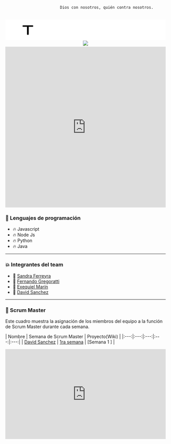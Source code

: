                             Dios con nosotros, quién contra nosotros.

<br>
<img src="https://github.com/testTPU/1/blob/main/logo-en-blanco.png?raw=true">
<br>
<div id="header" align="center">
    <img src="https://giphy.com/gifs/computador-gu-tecnology-bGgsc5mWoryfgKBx1u" width="400"/ autoplay>
    <br>

</div>





<div style="width:100%;height:0;padding-bottom:100%;position:relative;"><iframe src="https://giphy.com/embed/bGgsc5mWoryfgKBx1u" width="100%" height="100%" style="position:absolute" frameBorder="0" class="giphy-embed" allowFullScreen></iframe></div><p><a href="https://giphy.com/gifs/computador-gu-tecnology-bGgsc5mWoryfgKBx1u"></a></p>

### :page_with_curl: Lenguajes de programación

- :fire: Javascript
- :fire: Node Js
- :fire: Python
- :fire: Java

---

### :collision: Integrantes del team

- :star2: [Sandra Ferreyra](https://github.com/sandraFerreyra) 
- :star2: [Fernando Gregoratti](https://github.com/mvkgamingarg)
- :star2: [Exequiel Marín](https://github.com/Exequiel3)
- :star2: [David Sanchez](https://github.com/nob322)

---

### :dizzy: Scrum Master

Este cuadro muestra la asignación de los miembros del equipo a la función de Scrum Master durante cada semana. 

| Nombre | Semana de Scrum Master | Proyecto(Wiki) |
|:---:|:---:|:---:|:---:|:---:|
| [David Sanchez](https://github.com/nob322) | [1ra semana](https://github.com/CodeSystem2022/Team-pro_Utn-Cuarto-Semestre) | [Semana 1 ] |








<div style="width:100%;height:0;padding-bottom:56%;position:relative;"><iframe src="https://giphy.com/embed/QpVUMRUJGokfqXyfa1" width="100%" height="100%" style="position:absolute" frameBorder="0" class="giphy-embed" allowFullScreen></iframe></div><p><a href="https://giphy.com/gifs/one-numbers-binary-code-QpVUMRUJGokfqXyfa1"></a></p>